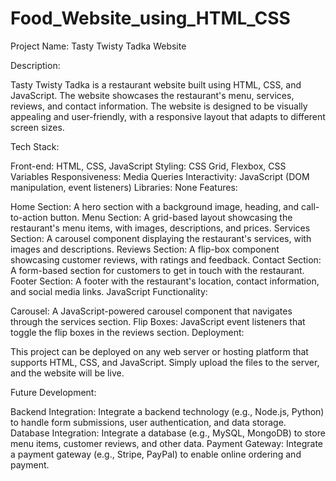 # Food_Website_using_HTML_CSS
Project Name: Tasty Twisty Tadka Website

Description:

Tasty Twisty Tadka is a restaurant website built using HTML, CSS, and JavaScript. The website showcases the restaurant's menu, services, reviews, and contact information. The website is designed to be visually appealing and user-friendly, with a responsive layout that adapts to different screen sizes.

Tech Stack:

Front-end: HTML, CSS, JavaScript
Styling: CSS Grid, Flexbox, CSS Variables
Responsiveness: Media Queries
Interactivity: JavaScript (DOM manipulation, event listeners)
Libraries: None
Features:

Home Section: A hero section with a background image, heading, and call-to-action button.
Menu Section: A grid-based layout showcasing the restaurant's menu items, with images, descriptions, and prices.
Services Section: A carousel component displaying the restaurant's services, with images and descriptions.
Reviews Section: A flip-box component showcasing customer reviews, with ratings and feedback.
Contact Section: A form-based section for customers to get in touch with the restaurant.
Footer Section: A footer with the restaurant's location, contact information, and social media links.
JavaScript Functionality:

Carousel: A JavaScript-powered carousel component that navigates through the services section.
Flip Boxes: JavaScript event listeners that toggle the flip boxes in the reviews section.
Deployment:

This project can be deployed on any web server or hosting platform that supports HTML, CSS, and JavaScript. Simply upload the files to the server, and the website will be live.

Future Development:

Backend Integration: Integrate a backend technology (e.g., Node.js, Python) to handle form submissions, user authentication, and data storage.
Database Integration: Integrate a database (e.g., MySQL, MongoDB) to store menu items, customer reviews, and other data.
Payment Gateway: Integrate a payment gateway (e.g., Stripe, PayPal) to enable online ordering and payment.
